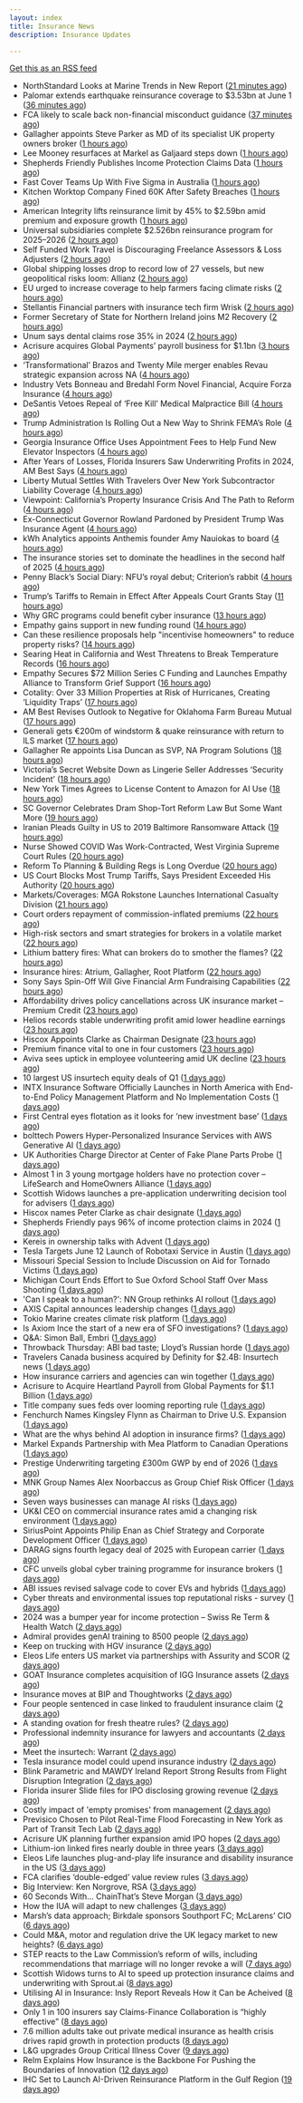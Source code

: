 ```yaml
---
layout: index
title: Insurance News
description: Insurance Updates

---
```


[Get this as an RSS feed](/insurance.rss)

<!-- news_marker starts -->
- NorthStandard Looks at Marine Trends in New Report ([21 minutes ago](https://insurance-edge.net/2025/05/30/northstandard-looks-at-marine-trends-in-new-report/))
- Palomar extends earthquake reinsurance coverage to $3.53bn at June 1 ([36 minutes ago](https://www.reinsurancene.ws/palomar-extends-earthquake-reinsurance-coverage-to-3-53bn-at-june-1/))
- FCA likely to scale back non-financial misconduct guidance ([37 minutes ago](https://www.postonline.co.uk/regulation/7957826/fca-likely-to-scale-back-non-financial-misconduct-guidance))
- Gallagher appoints Steve Parker as MD of its specialist UK property owners broker ([1 hours ago](https://www.reinsurancene.ws/gallagher-appoints-steve-parker-as-md-of-its-specialist-uk-property-owners-broker/))
- Lee Mooney resurfaces at Markel as Galjaard steps down ([1 hours ago](https://www.postonline.co.uk/news/7957836/lee-mooney-resurfaces-at-markel-as-galjaard-steps-down))
- Shepherds Friendly Publishes Income Protection Claims Data ([1 hours ago](https://insurance-edge.net/2025/05/30/shepherds-friendly-publishes-income-protection-claims-data/))
- Fast Cover Teams Up With Five Sigma in Australia ([1 hours ago](https://insurance-edge.net/2025/05/30/fast-cover-teams-up-with-five-sigma-in-australia/))
- Kitchen Worktop Company Fined 60K After Safety Breaches ([1 hours ago](https://insurance-edge.net/2025/05/30/kitchen-worktop-company-fined-60k-after-safety-breaches/))
- American Integrity lifts reinsurance limit by 45% to $2.59bn amid premium and exposure growth ([1 hours ago](https://www.reinsurancene.ws/american-integrity-lifts-reinsurance-limit-by-45-to-2-59bn-amid-premium-and-exposure-growth/))
- Universal subsidiaries complete $2.526bn reinsurance program for 2025–2026 ([2 hours ago](https://www.reinsurancene.ws/universal-subsidiaries-complete-2-526bn-reinsurance-program-for-2025-2026/))
- Self Funded Work Travel is Discouraging Freelance Assessors & Loss Adjusters ([2 hours ago](https://insurance-edge.net/2025/05/30/self-funded-work-travel-is-discouraging-freelance-assessors-loss-adjusters/))
- Global shipping losses drop to record low of 27 vessels, but new geopolitical risks loom: Allianz ([2 hours ago](https://www.reinsurancene.ws/global-shipping-losses-drop-to-record-low-of-27-vessels-but-new-geopolitical-risks-loom-allianz/))
- EU urged to increase coverage to help farmers facing climate risks ([2 hours ago](https://www.insurancebusinessmag.com/uk/news/environmental/eu-urged-to-increase-coverage-to-help-farmers-facing-climate-risks-537453.aspx))
- Stellantis Financial partners with insurance tech firm Wrisk ([2 hours ago](https://www.insurancebusinessmag.com/uk/news/auto-motor/stellantis-financial-partners-with-insurance-tech-firm-wrisk-537452.aspx))
- Former Secretary of State for Northern Ireland joins M2 Recovery ([2 hours ago](https://www.insurancebusinessmag.com/uk/news/breaking-news/former-secretary-of-state-for-northern-ireland-joins-m2-recovery-537451.aspx))
- Unum says dental claims rose 35% in 2024 ([2 hours ago](https://www.insurancebusinessmag.com/uk/news/life-insurance/unum-says-dental-claims-rose-35-in-2024-537450.aspx))
- Acrisure acquires Global Payments’ payroll business for $1.1bn ([3 hours ago](https://www.reinsurancene.ws/acrisure-acquires-global-payments-payroll-business-for-1-1bn/))
- ‘Transformational’ Brazos and Twenty Mile merger enables Revau strategic expansion across NA ([4 hours ago](https://www.reinsurancene.ws/transformational-brazos-and-twenty-mile-merger-enables-revau-strategic-expansion-across-na/))
- Industry Vets Bonneau and Bredahl Form Novel Financial, Acquire Forza Insurance ([4 hours ago](https://www.insurancejournal.com/news/national/2025/05/30/825618.htm))
- DeSantis Vetoes Repeal of ‘Free Kill’ Medical Malpractice Bill ([4 hours ago](https://www.insurancejournal.com/news/southeast/2025/05/30/825554.htm))
- Trump Administration Is Rolling Out a New Way to Shrink FEMA’s Role ([4 hours ago](https://www.insurancejournal.com/news/national/2025/05/30/825622.htm))
- Georgia Insurance Office Uses Appointment Fees to Help Fund New Elevator Inspectors ([4 hours ago](https://www.insurancejournal.com/news/southeast/2025/05/30/825592.htm))
- After Years of Losses, Florida Insurers Saw Underwriting Profits in 2024, AM Best Says ([4 hours ago](https://www.insurancejournal.com/news/southeast/2025/05/30/825605.htm))
- Liberty Mutual Settles With Travelers Over New York Subcontractor Liability Coverage ([4 hours ago](https://www.insurancejournal.com/news/east/2025/05/30/825533.htm))
- Viewpoint: California’s Property Insurance Crisis And The Path to Reform ([4 hours ago](https://www.insurancejournal.com/news/west/2025/05/30/825600.htm))
- Ex-Connecticut Governor Rowland Pardoned by President Trump Was Insurance Agent ([4 hours ago](https://www.insurancejournal.com/news/east/2025/05/30/825629.htm))
- kWh Analytics appoints Anthemis founder Amy Nauiokas to board ([4 hours ago](https://www.reinsurancene.ws/kwh-analytics-appoints-anthemis-founder-amy-nauiokas-to-board/))
- The insurance stories set to dominate the headlines in the second half of 2025 ([4 hours ago](https://www.postonline.co.uk/commercial/7957828/the-insurance-stories-set-to-dominate-the-headlines-in-the-second-half-of-2025))
- Penny Black’s Social Diary: NFU’s royal debut; Criterion’s rabbit ([4 hours ago](https://www.postonline.co.uk/people/7957615/penny-black%E2%80%99s-social-diary-nfu%E2%80%99s-royal-debut-criterion%E2%80%99s-rabbit))
- Trump’s Tariffs to Remain in Effect After Appeals Court Grants Stay ([11 hours ago](https://www.insurancejournal.com/news/national/2025/05/29/825614.htm))
- Why GRC programs could benefit cyber insurance ([13 hours ago](https://www.dig-in.com/opinion/why-grc-programs-could-benefit-cyber-insurance))
- Empathy gains support in new funding round ([14 hours ago](https://www.dig-in.com/news/empathy-gains-support-in-new-funding-round))
- Can these resilience proposals help "incentivise homeowners" to reduce property risks? ([14 hours ago](https://www.insurancebusinessmag.com/uk/news/property-insurance/can-these-resilience-proposals-help-incentivise-homeowners-to-reduce-property-risks-537412.aspx))
- Searing Heat in California and West Threatens to Break Temperature Records ([16 hours ago](https://www.insurancejournal.com/news/west/2025/05/29/825542.htm))
- Empathy Secures $72 Million Series C Funding and Launches Empathy Alliance to Transform Grief Support ([16 hours ago](https://www.insurtechinsights.com/empathy-secures-72-million-series-c-funding-and-launches-empathy-alliance-to-transform-grief-support/))
- Cotality: Over 33 Million Properties at Risk of Hurricanes, Creating ‘Liquidity Traps’ ([17 hours ago](https://www.insurancejournal.com/news/national/2025/05/29/825529.htm))
- AM Best Revises Outlook to Negative for Oklahoma Farm Bureau Mutual ([17 hours ago](https://www.insurancejournal.com/news/southcentral/2025/05/29/825532.htm))
- Generali gets €200m of windstorm & quake reinsurance with return to ILS market ([17 hours ago](https://www.reinsurancene.ws/generali-gets-e200m-of-windstorm-quake-reinsurance-with-return-to-ils-market/))
- Gallagher Re appoints Lisa Duncan as SVP, NA Program Solutions ([18 hours ago](https://www.reinsurancene.ws/gallagher-re-appoints-lisa-duncan-as-svp-na-program-solutions/))
- Victoria’s Secret Website Down as Lingerie Seller Addresses ‘Security Incident’ ([18 hours ago](https://www.insurancejournal.com/news/national/2025/05/29/825525.htm))
- New York Times Agrees to License Content to Amazon for AI Use ([18 hours ago](https://www.insurancejournal.com/news/national/2025/05/29/825517.htm))
- SC Governor Celebrates Dram Shop-Tort Reform Law But Some Want More ([19 hours ago](https://www.insurancejournal.com/news/southeast/2025/05/29/825511.htm))
- Iranian Pleads Guilty in US to 2019 Baltimore Ransomware Attack ([19 hours ago](https://www.insurancejournal.com/news/east/2025/05/29/825509.htm))
- Nurse Showed COVID Was Work-Contracted, West Virginia Supreme Court Rules ([20 hours ago](https://www.insurancejournal.com/news/southeast/2025/05/29/825478.htm))
- Reform To Planning & Building Regs is Long Overdue ([20 hours ago](https://insurance-edge.net/2025/05/29/reform-to-planning-building-regs-is-long-overdue/))
- US Court Blocks Most Trump Tariffs, Says President Exceeded His Authority ([20 hours ago](https://www.insurancejournal.com/news/national/2025/05/29/825488.htm))
- Markets/Coverages: MGA Rokstone Launches International Casualty Division ([21 hours ago](https://www.insurancejournal.com/news/international/2025/05/29/825474.htm))
- Court orders repayment of commission-inflated premiums ([22 hours ago](https://www.postonline.co.uk/commercial/7957833/court-orders-repayment-of-commission-inflated-premiums))
- High-risk sectors and smart strategies for brokers in a volatile market ([22 hours ago](https://www.insurancebusinessmag.com/uk/news/breaking-news/highrisk-sectors-and-smart-strategies-for-brokers-in-a-volatile-market-537319.aspx))
- Lithium battery fires: What can brokers do to smother the flames? ([22 hours ago](https://www.insurancebusinessmag.com/uk/news/auto-motor/lithium-battery-fires-what-can-brokers-do-to-smother-the-flames-537318.aspx))
- Insurance hires: Atrium, Gallagher, Root Platform ([22 hours ago](https://www.insurancebusinessmag.com/uk/news/breaking-news/insurance-hires-atrium-gallagher-root-platform-537317.aspx))
- Sony Says Spin-Off Will Give Financial Arm Fundraising Capabilities ([22 hours ago](https://www.insurancejournal.com/news/international/2025/05/29/825466.htm))
- Affordability drives policy cancellations across UK insurance market – Premium Credit ([23 hours ago](https://www.insurancebusinessmag.com/uk/news/auto-motor/affordability-drives-policy-cancellations-across-uk-insurance-market--premium-credit-537316.aspx))
- Helios records stable underwriting profit amid lower headline earnings ([23 hours ago](https://www.insurancebusinessmag.com/uk/news/breaking-news/helios-records-stable-underwriting-profit-amid-lower-headline-earnings-537315.aspx))
- Hiscox Appoints Clarke as Chairman Designate ([23 hours ago](https://www.insurancejournal.com/news/international/2025/05/29/825463.htm))
- Premium finance vital to one in four customers ([23 hours ago](https://www.postonline.co.uk/personal/7957831/premium-finance-vital-to-one-in-four-customers))
- Aviva sees uptick in employee volunteering amid UK decline ([23 hours ago](https://www.postonline.co.uk/people/7957801/aviva-sees-uptick-in-employee-volunteering-amid-uk-decline))
- 10 largest US insurtech equity deals of Q1 ([1 days ago](https://www.dig-in.com/list/10-largest-us-insurtech-equity-deals-of-q1))
- INTX Insurance Software Officially Launches in North America with End-to-End Policy Management Platform and No Implementation Costs ([1 days ago](https://www.insurtechinsights.com/intx-insurance-software-officially-launches-in-north-america-with-end-to-end-policy-management-platform-and-no-implementation-costs/))
- First Central eyes flotation as it looks for ‘new investment base’ ([1 days ago](https://www.postonline.co.uk/news/7957822/first-central-eyes-flotation-as-it-looks-for-%E2%80%98new-investment-base%E2%80%99))
- bolttech Powers Hyper-Personalized Insurance Services with AWS Generative AI ([1 days ago](https://www.insurtechinsights.com/bolttech-powers-hyper-personalized-insurance-services-with-aws-generative-ai/))
- UK Authorities Charge Director at Center of Fake Plane Parts Probe ([1 days ago](https://www.insurancejournal.com/news/international/2025/05/29/825452.htm))
- Almost 1 in 3 young mortgage holders have no protection cover – LifeSearch and HomeOwners Alliance ([1 days ago](https://ifamagazine.com/almost-1-in-3-young-mortgage-holders-have-no-protection-cover-lifesearch-and-homeowners-alliance/))
- Scottish Widows launches a pre-application underwriting decision tool for advisers ([1 days ago](https://ifamagazine.com/scottish-widows-launches-a-pre-application-underwriting-decision-tool-for-advisers/))
- Hiscox names Peter Clarke as chair designate ([1 days ago](https://www.postonline.co.uk/news/7957829/hiscox-names-peter-clarke-as-chair-designate))
- Shepherds Friendly pays 96% of income protection claims in 2024 ([1 days ago](https://ifamagazine.com/shepherds-friendly-pays-96-of-income-protection-claims-in-2024/))
- Kereis in ownership talks with Advent ([1 days ago](https://www.insurancebusinessmag.com/uk/news/breaking-news/kereis-in-ownership-talks-with-advent-537286.aspx))
- Tesla Targets June 12 Launch of Robotaxi Service in Austin ([1 days ago](https://www.insurancejournal.com/news/southcentral/2025/05/29/825431.htm))
- Missouri Special Session to Include Discussion on Aid for Tornado Victims ([1 days ago](https://www.insurancejournal.com/news/midwest/2025/05/29/825440.htm))
- Michigan Court Ends Effort to Sue Oxford School Staff Over Mass Shooting ([1 days ago](https://www.insurancejournal.com/news/midwest/2025/05/29/825437.htm))
- 'Can I speak to a human?': NN Group rethinks AI rollout ([1 days ago](https://www.insurancebusinessmag.com/uk/news/technology/can-i-speak-to-a-human-nn-group-rethinks-ai-rollout-537285.aspx))
- AXIS Capital announces leadership changes ([1 days ago](https://www.insurancebusinessmag.com/uk/news/breaking-news/axis-capital-announces-leadership-changes-537284.aspx))
- Tokio Marine creates climate risk platform ([1 days ago](https://www.insurancebusinessmag.com/uk/news/environmental/tokio-marine-creates-climate-risk-platform-537283.aspx))
- Is Axiom Ince the start of a new era of SFO investigations? ([1 days ago](https://www.postonline.co.uk/broker/7957763/is-axiom-ince-the-start-of-a-new-era-of-sfo-investigations))
- Q&A: Simon Ball, Embri ([1 days ago](https://www.postonline.co.uk/technology/7957476/qa-simon-ball-embri))
- Throwback Thursday: ABI bad taste; Lloyd’s Russian horde ([1 days ago](https://www.postonline.co.uk/lloyd%E2%80%99slondon/7956606/throwback-thursday-abi-bad-taste-lloyd%E2%80%99s-russian-horde))
- Travelers Canada business acquired by Definity for $2.4B: Insurtech news ([1 days ago](https://www.dig-in.com/news/travelers-canada-acquired-by-definity-2-4b-insurtech-news))
- How insurance carriers and agencies can win together ([1 days ago](https://www.dig-in.com/opinion/how-insurance-carriers-and-agencies-can-win-together))
- Acrisure to Acquire Heartland Payroll from Global Payments for $1.1 Billion ([1 days ago](https://www.insurtechinsights.com/acrisure-to-acquire-heartland-payroll-from-global-payments-for-1-1-billion/))
- Title company sues feds over looming reporting rule ([1 days ago](https://www.dig-in.com/news/title-company-sues-feds-over-looming-reporting-rule))
- Fenchurch Names Kingsley Flynn as Chairman to Drive U.S. Expansion ([1 days ago](https://www.insurtechinsights.com/fenchurch-names-kingsley-flynn-as-chairman-to-drive-u-s-expansion/))
- What are the whys behind AI adoption in insurance firms? ([1 days ago](https://www.dig-in.com/news/what-are-the-whys-behind-ai-adoption-in-insurance-firms))
- Markel Expands Partnership with Mea Platform to Canadian Operations ([1 days ago](https://www.insurtechinsights.com/markel-expands-partnership-with-mea-platform-to-canadian-operations/))
- Prestige Underwriting targeting £300m GWP by end of 2026 ([1 days ago](https://www.postonline.co.uk/news/7957825/prestige-underwriting-targeting-%C2%A3300m-gwp-by-end-of-2026))
- MNK Group Names Alex Noorbaccus as Group Chief Risk Officer ([1 days ago](https://www.insurtechinsights.com/mnk-group-names-alex-noorbaccus-as-group-chief-risk-officer/))
- Seven ways businesses can manage AI risks ([1 days ago](https://www.insurancebusinessmag.com/uk/news/cyber/seven-ways-businesses-can-manage-ai-risks-537188.aspx))
- UK&I CEO on commercial insurance rates amid a changing risk environment ([1 days ago](https://www.insurancebusinessmag.com/uk/news/breaking-news/ukandi-ceo-on-commercial-insurance-rates-amid-a-changing-risk-environment-537187.aspx))
- SiriusPoint Appoints Philip Enan as Chief Strategy and Corporate Development Officer ([1 days ago](https://www.insurtechinsights.com/siriuspoint-appoints-philip-enan-as-chief-strategy-and-corporate-development-officer/))
- DARAG signs fourth legacy deal of 2025 with European carrier ([1 days ago](https://www.insurancebusinessmag.com/uk/news/breaking-news/darag-signs-fourth-legacy-deal-of-2025-with-european-carrier-537184.aspx))
- CFC unveils global cyber training programme for insurance brokers ([1 days ago](https://www.insurancebusinessmag.com/uk/news/cyber/cfc-unveils-global-cyber-training-programme-for-insurance-brokers-537183.aspx))
- ABI issues revised salvage code to cover EVs and hybrids ([1 days ago](https://www.insurancebusinessmag.com/uk/news/auto-motor/abi-issues-revised-salvage-code-to-cover-evs-and-hybrids-537182.aspx))
- Cyber threats and environmental issues top reputational risks - survey ([1 days ago](https://www.insurancebusinessmag.com/uk/news/cyber/cyber-threats-and-environmental-issues-top-reputational-risks--survey-537171.aspx))
- 2024 was a bumper year for income protection – Swiss Re Term & Health Watch ([2 days ago](https://ifamagazine.com/2024-was-a-bumper-year-for-income-protection-swiss-re-term-health-watch/))
- Admiral provides genAI training to 8500 people ([2 days ago](https://www.postonline.co.uk/technology/7957819/admiral-provides-genai-training-to-8500-people))
- Keep on trucking with HGV insurance ([2 days ago](https://www.postonline.co.uk/commercial/7957551/keep-on-trucking-with-hgv-insurance))
- Eleos Life enters US market via partnerships with Assurity and SCOR ([2 days ago](https://www.insurancebusinessmag.com/uk/news/life-insurance/eleos-life-enters-us-market-via-partnerships-with-assurity-and-scor-537149.aspx))
- GOAT Insurance completes acquisition of IGG Insurance assets ([2 days ago](https://www.insurancebusinessmag.com/uk/news/breaking-news/goat-insurance-completes-acquisition-of-igg-insurance-assets-537148.aspx))
- Insurance moves at BIP and Thoughtworks ([2 days ago](https://www.insurancebusinessmag.com/uk/news/breaking-news/insurance-moves-at-bip-and-thoughtworks-537146.aspx))
- Four people sentenced in case linked to fraudulent insurance claim ([2 days ago](https://www.insurancebusinessmag.com/uk/news/breaking-news/four-people-sentenced-in-case-linked-to-fraudulent-insurance-claim-537145.aspx))
- A standing ovation for fresh theatre rules? ([2 days ago](https://www.postonline.co.uk/commercial/7957410/a-standing-ovation-for-fresh-theatre-rules))
- Professional indemnity insurance for lawyers and accountants ([2 days ago](https://www.postonline.co.uk/commercial/7957725/professional-indemnity-insurance-for-lawyers-and-accountants))
- Meet the insurtech: Warrant ([2 days ago](https://www.dig-in.com/news/meet-the-insurtech-warrant))
- Tesla insurance model could upend insurance industry ([2 days ago](https://www.dig-in.com/opinion/tesla-insurance-model-could-upend-insurance-industry))
- Blink Parametric and MAWDY Ireland Report Strong Results from Flight Disruption Integration ([2 days ago](https://www.insurtechinsights.com/blink-parametric-and-mawdy-ireland-report-strong-results-from-flight-disruption-integration/))
- Florida insurer Slide files for IPO disclosing growing revenue ([2 days ago](https://www.dig-in.com/articles/florida-insurer-slide-files-for-ipo-disclosing-growing-revenue))
- Costly impact of 'empty promises' from management ([2 days ago](https://www.insurancebusinessmag.com/uk/business-strategy/costly-impact-of-empty-promises-from-management-537075.aspx))
- Previsico Chosen to Pilot Real-Time Flood Forecasting in New York as Part of Transit Tech Lab ([2 days ago](https://www.insurtechinsights.com/previsico-chosen-to-pilot-real-time-flood-forecasting-in-new-york-as-part-of-transit-tech-lab/))
- Acrisure UK planning further expansion amid IPO hopes ([2 days ago](https://www.postonline.co.uk/news/7957733/acrisure-uk-planning-further-expansion-amid-ipo-hopes))
- Lithium-ion linked fires nearly double in three years ([3 days ago](https://www.postonline.co.uk/personal/7957821/lithium-ion-linked-fires-nearly-double-in-three-years))
- Eleos Life launches plug-and-play life insurance and disability insurance in the US ([3 days ago](https://ifamagazine.com/eleos-life-launches-plug-and-play-life-insurance-and-disability-insurance-in-the-us/))
- FCA clarifies ‘double-edged’ value review rules ([3 days ago](https://www.postonline.co.uk/regulation/7957818/fca-clarifies-%E2%80%98double-edged%E2%80%99-value-review-rules))
- Big Interview: Ken Norgrove, RSA ([3 days ago](https://www.postonline.co.uk/commercial/7957757/big-interview-ken-norgrove-rsa))
- 60 Seconds With... ChainThat’s Steve Morgan ([3 days ago](https://www.postonline.co.uk/technology/7957440/60-seconds-with-chainthat%E2%80%99s-steve-morgan))
- How the IUA will adapt to new challenges ([3 days ago](https://www.postonline.co.uk/lloyd%E2%80%99slondon/7957817/how-the-iua-will-adapt-to-new-challenges))
- Marsh’s data approach; Birkdale sponsors Southport FC; McLarens’ CIO ([6 days ago](https://www.postonline.co.uk/news/7957810/marsh%E2%80%99s-data-approach-birkdale-sponsors-southport-fc-mclarens%E2%80%99-cio))
- Could M&A, motor and regulation drive the UK legacy market to new heights? ([6 days ago](https://www.postonline.co.uk/reinsurance/7957816/could-ma-motor-and-regulation-drive-the-uk-legacy-market-to-new-heights))
- STEP reacts to the Law Commission’s reform of wills, including recommendations that marriage will no longer revoke a will ([7 days ago](https://ifamagazine.com/step-reacts-to-the-law-commissions-reform-of-wills-including-recommendations-that-marriage-will-no-longer-revoke-a-will/))
- Scottish Widows turns to AI to speed up protection insurance claims and underwriting with Sprout.ai ([8 days ago](https://ifamagazine.com/scottish-widows-turns-to-ai-to-speed-up-protection-insurance-claims-and-underwriting-with-sprout-ai/))
- Utilising AI in Insurance: Insly Report Reveals How it Can be Acheived ([8 days ago](https://thefintechtimes.com/utilising-ai-in-insurance-insly-report-reveals-how-it-can-be-acheived/))
- Only 1 in 100 insurers say Claims-Finance Collaboration is “highly effective” ([8 days ago](https://ifamagazine.com/only-1-in-100-insurers-say-claims-finance-collaboration-is-highly-effective/))
- 7.6 million adults take out private medical insurance as health crisis drives rapid growth in protection products ([8 days ago](https://ifamagazine.com/7-6-million-adults-take-out-private-medical-insurance-as-health-crisis-drives-rapid-growth-in-protection-products/))
- L&G upgrades Group Critical Illness Cover ([9 days ago](https://ifamagazine.com/lg-upgrades-group-critical-illness-cover/))
- Relm Explains How Insurance is the Backbone For Pushing the Boundaries of Innovation ([12 days ago](https://thefintechtimes.com/relm-explains-how-insurance-is-the-backbone-for-pushing-the-boundaries-of-innovation/))
- IHC Set to Launch AI-Driven Reinsurance Platform in the Gulf Region ([19 days ago](https://thefintechtimes.com/ihc-set-to-launch-ai-driven-reinsurance-platform/))

<!-- news_marker ends -->